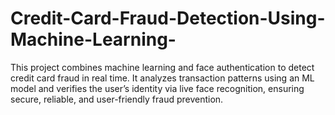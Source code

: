 # Credit-Card-Fraud-Detection-Using-Machine-Learning-
This project combines machine learning and face authentication to detect credit card fraud in real time. It analyzes transaction patterns using an ML model and verifies the user’s identity via live face recognition, ensuring secure, reliable, and user-friendly fraud prevention.
